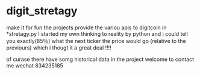 # digit_stretagy
make it for fun
the projects provide the variou apis to digitcoin 
in *stretagy.py l started my own thinking to reality by python and i could tell you exactly(85％) what the next ticker the price 
would go (relative to the previours) which i thougt it a great deal !!!!

of curase there have somg historical data in the project 
welcome to contact me wechat  834235185
